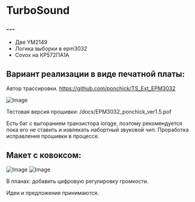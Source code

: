 # TurboSound #

### --- ###

* Две YM2149
* Логика выборки в epm3032
* Covox на КР572ПА1А

## Вариант реализации в виде печатной платы:

Автор трассировки.
https://github.com/ponchick/TS_Ext_EPM3032

![Image](./docs/by_ponchick_ver1.5.png)

Тестовая версия прошивки:
/docs/EPM3032_ponchick_ver1.5.pof

Есть баг с выгоранием транзистора iorqge, поэтому рекомендуется пока его не ставить и извлекать набортный звуковой чип. Проработка исправления прошивки в процессе.

## Макет с ковоксом:

![Image](./docs/proto_top.png)
![Image](./docs/proto_bot.png)

В планах: добавить цифровую регулировку громкости.

Идеи и предложения принимаются.
